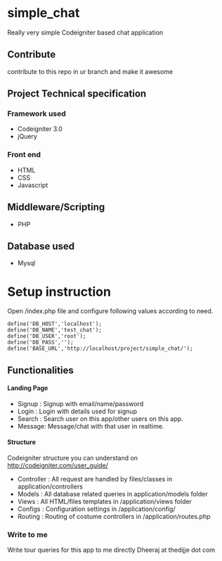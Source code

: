 # simple_chat
Really very simple Codeigniter based chat application

## Contribute
contribute to this repo in ur branch and make it awesome

## Project Technical specification

### Framework used
- Codeigniter 3.0 
- jQuery

### Front end 
- HTML
- CSS
- Javascript

## Middleware/Scripting
- PHP

## Database used
- Mysql

# Setup instruction
Open /index.php file 
and configure following values according to need.

```
define('DB_HOST','localhost');
define('DB_NAME','test_chat');
define('DB_USER','root');
define('DB_PASS','');
define('BASE_URL','http://localhost/project/simple_chat/');
```

## Functionalities

#### Landing Page
- Signup : Signup with email/name/password
- Login  : Login with details used for signup
- Search : Search user on this app/other users on this app.
- Message: Message/chat with that user in realtime.

#### Structure
Codeigniter structure you can understand on 
http://codeigniter.com/user_guide/

- Controller : All request are handled by files/classes in application/controllers
- Models : All database related queries in application/models folder
- Views : All HTML/files templates in /application/views folder
- Configs : Configuration settings in /application/config/
- Routing : Routing of costume controllers in /application/routes.php

### Write to me
Write tour queries for this app to me directly
Dheeraj at thedijje dot com